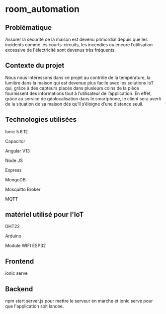 # room_automation
## Problématique
Assurer la sécurité de la maison est devenu primordial depuis que les incidents comme les
courts-circuits, les incendies ou encore l’utilisation excessive de l'électricité sont devenus très
fréquents.
## Contexte du projet 
Nous nous intéressons dans ce projet au contrôle de la température, la lumière dans la maison
qui est devenue plus facile avec les solutions IoT qui, grâce à des capteurs placés dans
plusieurs coins de la pièce fournissent des informations tout à l’utilisateur de l’application.
En effet, grâce au service de géolocalisation dans le smartphone, le client sera averti de la
situation de sa maison dès qu’il s’éloigne d’une distance seuil.
## Technologies utilisées
Ionic 5.6.12

Capacitor

Angular V13

Node JS 

Express

MongoDB

Mosquitto Broker

MQTT
## matériel utilisé pour l'IoT
DHT22

Arduino

Module WIFI ESP32

## Frontend
ionic serve

## Backend
npm start server.js pour mettre le serveur en marche et ionic serve pour que l'application soit lancée.

